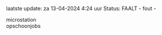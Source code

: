 laatste update: 
za 13-04-2024  4:24   uur 
Status: FAALT - fout - 
<div class="service R">microstation</div><div class="service R">opschoonjobs</div>